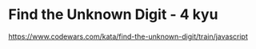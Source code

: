 # Find the Unknown Digit - 4 kyu

https://www.codewars.com/kata/find-the-unknown-digit/train/javascript

